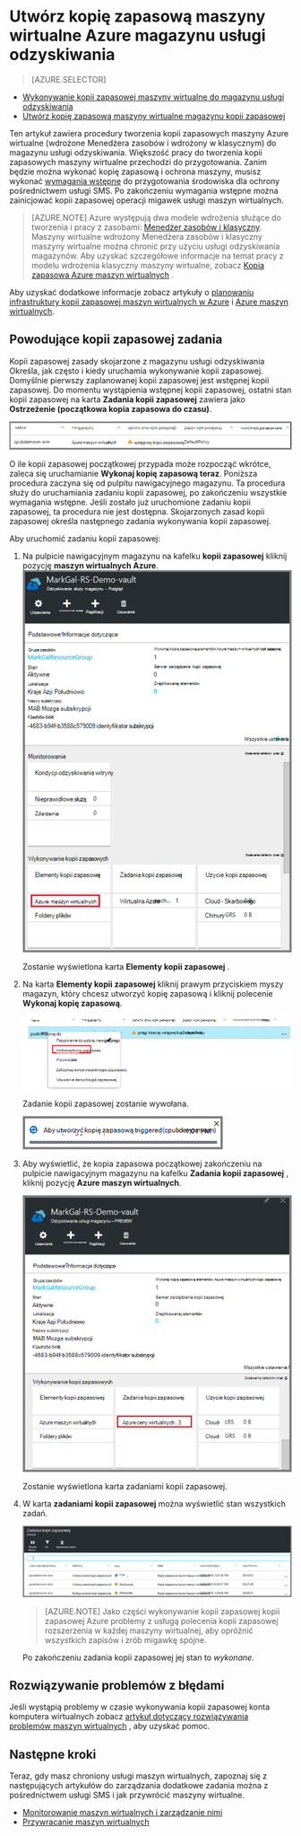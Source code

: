 <properties
    pageTitle="Wykonywanie kopii zapasowej Azure maszyny wirtualne do magazynu usługi odzyskiwania | Microsoft Azure"
    description="Odnajdowanie, rejestrowanie i Utwórz kopię zapasową Azure maszyn wirtualnych magazynu usługi odzyskiwania z poniższe procedury dla kopii zapasowej Azure maszyn wirtualnych."
    services="backup"
    documentationCenter=""
    authors="markgalioto"
    manager="cfreeman"
    editor=""
    keywords="kopii zapasowych maszyn wirtualnych. Tworzenie kopii zapasowych maszyn wirtualnych; odzyskiwanie kopii zapasowej i danych; wykonywanie kopii zapasowych ARM maszyn wirtualnych"/>

<tags
    ms.service="backup"
    ms.workload="storage-backup-recovery"
    ms.tgt_pltfrm="na"
    ms.devlang="na"
    ms.topic="article"
    ms.date="07/29/2016"
    ms.author="trinadhk; jimpark; markgal;"/>


# <a name="back-up-azure-vms-to-a-recovery-services-vault"></a>Utwórz kopię zapasową maszyny wirtualne Azure magazynu usługi odzyskiwania

> [AZURE.SELECTOR]
- [Wykonywanie kopii zapasowej maszyny wirtualne do magazynu usługi odzyskiwania](backup-azure-arm-vms.md)
- [Utwórz kopię zapasową maszyny wirtualne magazynu kopii zapasowej](backup-azure-vms.md)

Ten artykuł zawiera procedury tworzenia kopii zapasowych maszyny Azure wirtualne (wdrożone Menedżera zasobów i wdrożony w klasycznym) do magazynu usługi odzyskiwania. Większość pracy do tworzenia kopii zapasowych maszyny wirtualne przechodzi do przygotowania. Zanim będzie można wykonać kopię zapasową i ochrona maszyny, musisz wykonać [wymagania wstępne](backup-azure-arm-vms-prepare.md) do przygotowania środowiska dla ochrony pośrednictwem usługi SMS. Po zakończeniu wymagania wstępne można zainicjować kopii zapasowej operacji migawek usługi maszyn wirtualnych.

>[AZURE.NOTE] Azure występują dwa modele wdrożenia służące do tworzenia i pracy z zasobami: [Menedżer zasobów i klasyczny](../resource-manager-deployment-model.md). Maszyny wirtualne wdrożony Menedżera zasobów i klasyczny maszyny wirtualne można chronić przy użyciu usługi odzyskiwania magazynów. Aby uzyskać szczegółowe informacje na temat pracy z modelu wdrożenia klasyczny maszyny wirtualne, zobacz [Kopia zapasowa Azure maszyn wirtualnych](backup-azure-vms.md) .

Aby uzyskać dodatkowe informacje zobacz artykuły o [planowaniu infrastruktury kopii zapasowej maszyn wirtualnych w Azure](backup-azure-vms-introduction.md) i [Azure maszyn wirtualnych](https://azure.microsoft.com/documentation/services/virtual-machines/).

## <a name="triggering-the-back-up-job"></a>Powodujące kopii zapasowej zadania

Kopii zapasowej zasady skojarzone z magazynu usługi odzyskiwania Określa, jak często i kiedy uruchamia wykonywanie kopii zapasowej. Domyślnie pierwszy zaplanowanej kopii zapasowej jest wstępnej kopii zapasowej. Do momentu wystąpienia wstępnej kopii zapasowej, ostatni stan kopii zapasowej na karta **Zadania kopii zapasowej** zawiera jako **Ostrzeżenie (początkowa kopia zapasowa do czasu)**.

![Kopia zapasowa oczekujących](./media/backup-azure-vms-first-look-arm/initial-backup-not-run.png)

O ile kopii zapasowej początkowej przypada może rozpocząć wkrótce, zaleca się uruchamianie **Wykonaj kopię zapasową teraz**. Poniższa procedura zaczyna się od pulpitu nawigacyjnego magazynu. Ta procedura służy do uruchamiania zadaniu kopii zapasowej, po zakończeniu wszystkie wymagania wstępne. Jeśli zostało już uruchomione zadaniu kopii zapasowej, ta procedura nie jest dostępna. Skojarzonych zasad kopii zapasowej określa następnego zadania wykonywania kopii zapasowej.  

Aby uruchomić zadaniu kopii zapasowej:

1. Na pulpicie nawigacyjnym magazynu na kafelku **kopii zapasowej** kliknij pozycję **maszyn wirtualnych Azure**. <br/>
    ![Ikona ustawienia](./media/backup-azure-vms-first-look-arm/rs-vault-in-dashboard-backup-vms.png)

    Zostanie wyświetlona karta **Elementy kopii zapasowej** .

2. Na karta **Elementy kopii zapasowej** kliknij prawym przyciskiem myszy magazyn, który chcesz utworzyć kopię zapasową i kliknij polecenie **Wykonaj kopię zapasową**.

    ![Ikona ustawienia](./media/backup-azure-vms-first-look-arm/back-up-now.png)

    Zadanie kopii zapasowej zostanie wywołana. <br/>

    ![Zadania wykonywania kopii zapasowej wyzwalane](./media/backup-azure-vms-first-look-arm/backup-triggered.png)

3. Aby wyświetlić, że kopia zapasowa początkowej zakończeniu na pulpicie nawigacyjnym magazynu na kafelku **Zadania kopii zapasowej** , kliknij pozycję **Azure maszyn wirtualnych**.

    ![Zadania kopii zapasowej kafelków](./media/backup-azure-vms-first-look-arm/open-backup-jobs.png)

    Zostanie wyświetlona karta zadaniami kopii zapasowej.

4. W karta **zadaniami kopii zapasowej** można wyświetlić stan wszystkich zadań.

    ![Zadania kopii zapasowej kafelków](./media/backup-azure-vms-first-look-arm/backup-jobs-in-jobs-view.png)

    >[AZURE.NOTE] Jako części wykonywanie kopii zapasowej kopii zapasowej Azure problemy z usługą polecenia kopii zapasowej rozszerzenia w każdej maszyny wirtualnej, aby opróżnić wszystkich zapisów i zrób migawkę spójne.

    Po zakończeniu zadania kopii zapasowej jej stan to *wykonane*.


## <a name="troubleshooting-errors"></a>Rozwiązywanie problemów z błędami
Jeśli wystąpią problemy w czasie wykonywania kopii zapasowej konta komputera wirtualnych zobacz [artykuł dotyczący rozwiązywania problemów maszyn wirtualnych](backup-azure-vms-troubleshoot.md) , aby uzyskać pomoc.

## <a name="next-steps"></a>Następne kroki

Teraz, gdy masz chroniony usługi maszyn wirtualnych, zapoznaj się z następujących artykułów do zarządzania dodatkowe zadania można z pośrednictwem usługi SMS i jak przywrócić maszyny wirtualne.

- [Monitorowanie maszyn wirtualnych i zarządzanie nimi](backup-azure-manage-vms.md)
- [Przywracanie maszyn wirtualnych](backup-azure-arm-restore-vms.md)
